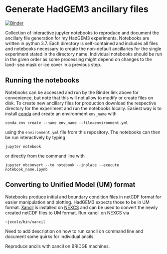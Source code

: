 # Generate HadGEM3 ancillary files

[![Binder](https://mybinder.org/badge_logo.svg)](https://mybinder.org/v2/gh/sebsteinig/HadGEM3-ancils/HEAD)

Collection of interactive jupyter notebooks to reproduce and document the ancillary file 
generation for my HadGEM3 experiments. Notebooks are written in python 3.7. Each directory 
is self-contained and includes all files and notebooks necessary to create the non-default 
ancillaries for the single experiment stated in the directory name. Individual notebooks 
should be run in the given order as some processing might depend on changes to the land-
sea mask or ice cover in a previous step.

## Running the notebooks
Notebooks can be accessed and run by the Binder link above for convenience, but note that 
this will not allow to modify or create files on disk. To create new ancillary files for 
production download the respective directory for the experiment and run the notebooks 
locally. Easiest way is to install [conda](https://conda.io/projects/conda/en/latest/index.html) 
and create an environment `env_name` with 

```
conda env create --name env_name --file=environment.yml
``` 

using the `environment.yml` file from this repository. The notebooks can then be run 
interactively by typing

```
jupyter notebook
```

or directly from the command line with

```
jupyter nbconvert --to notebook --inplace --execute notebook_name.ipynb
```

## Converting to Unified Model (UM) format
Notebooks produce initial and boundary condition files in netCDF format for easier
manipulation and plotting. HadGEM3 expects those to be in UM format. 
[Xancil](http://cms.ncas.ac.uk/documents/xancil/) is installed on 
[NEXCS](http://cms.ncas.ac.uk/wiki/NEXCS) and can be used to convert the newly created 
netCDF files to UM format. Run xancil on NEXCS via

```
~jecole/bin/xancil
```


Need to add description on how to run xancil on command line and document some quirks for
individual ancils.

Reproduce ancils with xancil on BRIDGE machines.
